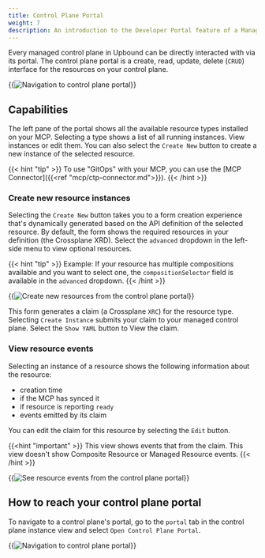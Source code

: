 ```yaml
---
title: Control Plane Portal
weight: 7
description: An introduction to the Developer Portal feature of a Managed Control Plane
---
```


Every managed control plane in Upbound can be directly interacted with via its portal. The control plane portal is a create, read, update, delete (`CRUD`) interface for the resources on your control plane.

{{<img src="all-spaces/spaces/images/ctp-portal.png" alt="Navigation to control plane portal" lightbox="true">}}

## Capabilities

The left pane of the portal shows all the available resource types installed on your MCP. Selecting a type shows a list of all running instances. View instances or edit them. You can also select the `Create New` button to create a new instance of the selected resource.

{{< hint "tip" >}}
To use "GitOps" with your MCP, you can use the [MCP Connector]({{<ref "mcp/ctp-connector.md">}}).
{{< /hint >}}

### Create new resource instances

Selecting the `Create New` button takes you to a form creation experience that's dynamically generated based on the API definition of the selected resource. By default, the form shows the required resources in your definition (the Crossplane XRD). Select the `advanced` dropdown in the left-side menu to view optional resources.

{{< hint "tip" >}}
Example: If your resource has multiple compositions available and you want to select one, the `compositionSelector` field is available in the `advanced` dropdown.
{{< /hint >}}

{{<img src="all-spaces/spaces/images/portal-create.png" alt="Create new resources from the control plane portal"  lightbox="true">}}

This form generates a claim (a Crossplane `XRC`) for the resource type. Selecting `Create Instance` submits your claim to your managed control plane. Select the `Show YAML` button to View the claim.

### View resource events

Selecting an instance of a resource shows the following information about the resource:
 - creation time
 - if the MCP has synced it
 - if resource is reporting `ready`
 - events emitted by its claim

You can edit the claim for this resource by selecting the `Edit` button.

{{<hint "important" >}}
This view shows events that from the claim. This view doesn't show Composite Resource or Managed Resource events.
{{< /hint >}}

{{<img src="all-spaces/spaces/images/portal-events.png" alt="See resource events from the control plane portal" size="large" lightbox="true">}}

## How to reach your control plane portal

To navigate to a control plane's portal, go to the `portal` tab in the control plane instance view and select `Open Control Plane Portal`.

{{<img src="all-spaces/spaces/images/ctp-portal-link.png" alt="Navigation to control plane portal" lightbox="true">}}